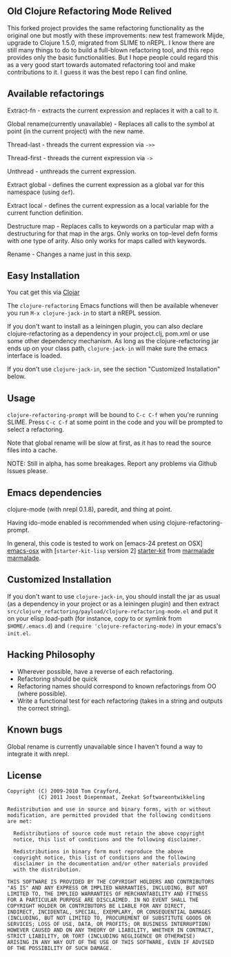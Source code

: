 Old Clojure Refactoring Mode Relived
------------------------

This forked project provides the same refactoring functionality as the original one but mostly with these improvements: new test framework Mijde, upgrade to Clojure 1.5.0, migrated from SLIME to nREPL. I know there are still many things to do to build a full-blown refactoring tool, and this repo provides only the basic functionalities. But I hope people could regard this as a very good start towards automated refactoring tool and make contributions to it. I guess it was the best repo I can find online. 

Available refactorings
----------------------

Extract-fn - extracts the current expression and replaces it with a
call to it.

Global rename(currently unavailable) - Replaces all calls to the symbol at point (in the
current project) with the new name.

Thread-last - threads the current expression via `->>`

Thread-first - threads the current expression via `->`

Unthread - unthreads the current expression.

Extract global - defines the current expression as a global var for
this namespace (using `def`).

Extract local - defines the current expression as a local variable for
the current function definition.

Destructure map - Replaces calls to keywords on a particular map with
a destructuring for that map in the args. Only works on top-level defn
forms with one type of arity. Also only works for maps called with
keywords.

Rename - Changes a name just in this sexp.

Easy Installation
---

You cat get this via [Clojar](https://clojars.org/yehe/clojure-refactoring)

The `clojure-refactoring` Emacs functions will then be available
whenever you run `M-x clojure-jack-in` to start a nREPL session.

If you don't want to install as a leiningen plugin, you can also
declare clojure-refactoring as a dependency in your project.clj,
pom.xml or use some other dependency mechanism. As long as the
clojure-refactoring jar ends up on your class path, `clojure-jack-in`
will make sure the emacs interface is loaded.

If you don't use `clojure-jack-in`, see the section "Customized
Installation" below.


Usage
---

`clojure-refactoring-prompt` will be bound to `C-c C-f` when you're
running SLIME. Press `C-c C-f` at some point in the code and you will
be prompted to select a refactoring.

Note that global rename will be slow at first, as it has to read the
source files into a cache.

NOTE: Still in alpha, has some breakages. Report any problems via
Github Issues please.

Emacs dependencies
---

clojure-mode (with nrepl 0.1.8), paredit, and thing
at point.

Having ido-mode enabled is recommended when using
clojure-refactoring-prompt.

In general, this code is tested to work on
[emacs-24 pretest on OSX] [emacs-osx] with
[`starter-kit-lisp` version 2] [starter-kit] from [marmalade] [marmalade].

[emacs-osx]: http://emacsformacosx.com/builds
[starter-kit]: https://github.com/technomancy/emacs-starter-kit
[marmalade]: http://marmalade-repo.org/

Customized Installation
---

If you don't want to use `clojure-jack-in`, you should install the jar
as usual (as a dependency in your project or as a leiningen plugin)
and then extract
`src/clojure_refactoring/payload/clojure-refactoring-mode.el` and put
it on your elisp load-path (for instance, copy to or symlink from
`$HOME/.emacs.d`) and `(require 'clojure-refactoring-mode)` in your
emacs's `init.el`.

Hacking Philosophy
--------------------

 * Wherever possible, have a reverse of each refactoring.
 * Refactoring should be quick
 * Refactoring names should correspond to known refactorings from OO
   (where possible).
 * Write a functional test for each refactoring (takes in a string and
   outputs the correct string).

Known bugs
---
Global rename is currently unavailable since I haven't found a way to integrate it with nrepl. 


License
---

    Copyright (C) 2009-2010 Tom Crayford,
              (C) 2011 Joost Diepenmaat, Zeekat Softwareontwikkeling

    Redistribution and use in source and binary forms, with or without
    modification, are permitted provided that the following conditions
    are met:

      Redistributions of source code must retain the above copyright
      notice, this list of conditions and the following disclaimer.

      Redistributions in binary form must reproduce the above
      copyright notice, this list of conditions and the following
      disclaimer in the documentation and/or other materials provided
      with the distribution.

    THIS SOFTWARE IS PROVIDED BY THE COPYRIGHT HOLDERS AND CONTRIBUTORS
    "AS IS" AND ANY EXPRESS OR IMPLIED WARRANTIES, INCLUDING, BUT NOT
    LIMITED TO, THE IMPLIED WARRANTIES OF MERCHANTABILITY AND FITNESS
    FOR A PARTICULAR PURPOSE ARE DISCLAIMED. IN NO EVENT SHALL THE
    COPYRIGHT HOLDER OR CONTRIBUTORS BE LIABLE FOR ANY DIRECT,
    INDIRECT, INCIDENTAL, SPECIAL, EXEMPLARY, OR CONSEQUENTIAL DAMAGES
    (INCLUDING, BUT NOT LIMITED TO, PROCUREMENT OF SUBSTITUTE GOODS OR
    SERVICES; LOSS OF USE, DATA, OR PROFITS; OR BUSINESS INTERRUPTION)
    HOWEVER CAUSED AND ON ANY THEORY OF LIABILITY, WHETHER IN CONTRACT,
    STRICT LIABILITY, OR TORT (INCLUDING NEGLIGENCE OR OTHERWISE)
    ARISING IN ANY WAY OUT OF THE USE OF THIS SOFTWARE, EVEN IF ADVISED
    OF THE POSSIBILITY OF SUCH DAMAGE.
